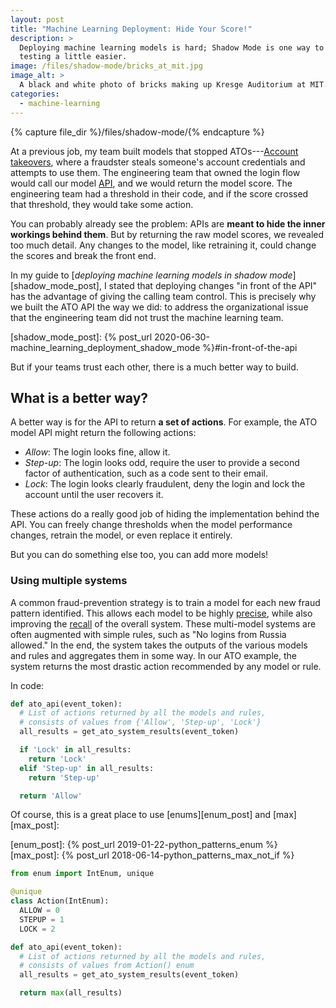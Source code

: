 ```yaml
---
layout: post
title: "Machine Learning Deployment: Hide Your Score!"
description: >
  Deploying machine learning models is hard; Shadow Mode is one way to make
  testing a little easier.
image: /files/shadow-mode/bricks_at_mit.jpg
image_alt: >
  A black and white photo of bricks making up Kresge Auditorium at MIT.
categories: 
  - machine-learning
---
```


{% capture file_dir %}/files/shadow-mode/{% endcapture %}

At a previous job, my team built models that stopped ATOs---[Account
takeovers][ato_wiki], where a fraudster steals someone's account credentials
and attempts to use them. The engineering team that owned the login flow would
call our model [API][api_wiki], and we would return the model score. The
engineering team had a threshold in their code, and if the score crossed that
threshold, they would take some action.

[ato_wiki]: https://en.wikipedia.org/wiki/Credit_card_fraud#Account_takeover
[api_wiki]: https://en.wikipedia.org/wiki/API

You can probably already see the problem: APIs are **meant to hide the inner
workings behind them**. But by returning the raw model scores, we revealed too
much detail. Any changes to the model, like retraining it, could change the
scores and break the front end.

In my guide to [_deploying machine learning models in shadow
mode_][shadow_mode_post], I stated that deploying changes "in front of the
API" has the advantage of giving the calling team control. This is precisely
why we built the ATO API the way we did: to address the organizational issue
that the engineering team did not trust the machine learning team.

[shadow_mode_post]: {% post_url 2020-06-30-machine_learning_deployment_shadow_mode %}#in-front-of-the-api

But if your teams trust each other, there is a much better way to build.

## What is a better way?

A better way is for the API to return **a set of actions**. For example, the
ATO model API might return the following actions:

- _Allow_: The login looks fine, allow it.
- _Step-up_: The login looks odd, require the user to provide a second factor
of authentication, such as a code sent to their email.
- _Lock_: The login looks clearly fraudulent, deny the login and lock the
account until the user recovers it.

These actions do a really good job of hiding the implementation behind the
API. You can freely change thresholds when the model performance changes,
retrain the model, or even replace it entirely.

But you can do something else too, you can add more models!

### Using multiple systems

A common fraud-prevention strategy is to train a model for each new fraud
pattern identified. This allows each model to be highly [precise][pr_wiki],
while also improving the [recall][pr_wiki] of the overall system. These
multi-model systems are often augmented with simple rules, such as "No logins
from Russia allowed." In the end, the system takes the outputs of the various
models and rules and aggregates them in some way. In our ATO example, the
system returns the most drastic action recommended by any model or rule.

[pr_wiki]: https://en.wikipedia.org/wiki/Precision_and_recall

In code:

```python
def ato_api(event_token):
  # List of actions returned by all the models and rules,
  # consists of values from {'Allow', 'Step-up', 'Lock'}
  all_results = get_ato_system_results(event_token)  

  if 'Lock' in all_results:
    return 'Lock'
  elif 'Step-up' in all_results:
    return 'Step-up'

  return 'Allow'
```

Of course, this is a great place to use [enums][enum_post] and
[max][max_post]:

[enum_post]: {% post_url 2019-01-22-python_patterns_enum %}
[max_post]: {% post_url 2018-06-14-python_patterns_max_not_if %}

```python
from enum import IntEnum, unique

@unique
class Action(IntEnum):
  ALLOW = 0
  STEPUP = 1
  LOCK = 2

def ato_api(event_token):
  # List of actions returned by all the models and rules,
  # consists of values from Action() enum
  all_results = get_ato_system_results(event_token)  

  return max(all_results)
```
